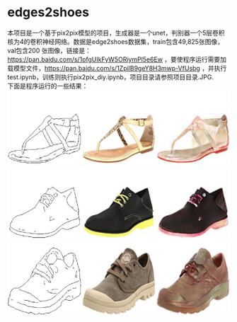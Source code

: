 # edges2shoes
本项目是一个基于pix2pix模型的项目，生成器是一个unet，判别器一个5层卷积核为4的卷积神经网络。数据是edge2shoes数据集，train包含49,825张图像，val包含200
张图像，链接是：https://pan.baidu.com/s/1ofgUIkFyW5ORiymPl5e6Ew  ，要使程序运行需要加载模型文件，https://pan.baidu.com/s/1ZpilB9geY8H3mwp-VfUsbg
，并执行test.ipynb，训练则执行pix2pix_diy.ipynb，项目目录请参照项目目录.JPG.<br>
下面是程序运行的一些结果：<br>
![](result_imgs/shoes-145_AB.jpg)
![](result_imgs/shoes-141_AB.jpg)
![](result_imgs/shoes-100_AB.jpg)
